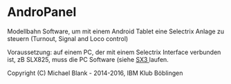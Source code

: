 # AndroPanel
Modellbahn Software, um mit einem Android Tablet eine Selectrix Anlage zu steuern (Turnout, Signal and Loco control)

Voraussetzung:
auf einem PC, der mit einem Selectrix Interface verbunden ist, zB SLX825, muss die PC Software (siehe <a href="http://www.ocale.net/sx3" target="_blank"> SX3 </a> laufen.

Copyright (C) Michael Blank - 2014-2016, IBM Klub Böblingen
